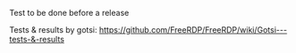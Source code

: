 Test to be done before a release

Tests & results by gotsi:
https://github.com/FreeRDP/FreeRDP/wiki/Gotsi---tests-&-results

